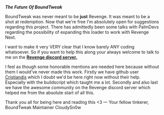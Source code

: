 ***The Future Of BoundTweak***

BoundTweak was never meant to be **just** Revenge. It was meant to be a shot at redemption.
Now that we're free I'm absolutely open for suggestions regarding this project. There has admittedly been some talks with PalmDevs regarding the possibility of expanding this loader to work with Revenge Next.

I want to make it very VERY clear that I know barely ANY coding whatsoever. So if you want to help this along your always welcome to talk to me on the [**Revenge discord server.**](https://discord.com/invite/ddcQf3s2Uq)

I feel as though some honorable mentions are needed here because without them I would've never made this work. 
Firstly we have github user [Cristiandis](https://github.com/Cristiandis) which I doubt we'd be here right now without their help. Especially with the buildscript which taught me a lot.
Secondly and also last we have the awesome community on the Revenge discord server which helped me from the absolute start of all this.

Thank you all for being here and reading this <3
— Your fellow tinkerer, BoundTweak Maintainer CloudySn0w
